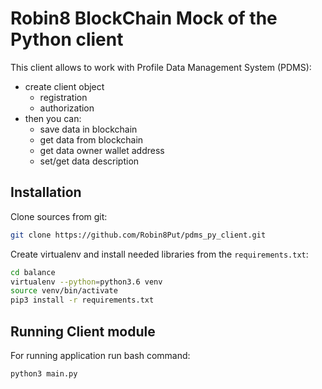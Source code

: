 # Robin8 BlockChain Mock of the Python client

This client allows to work with Profile Data Management System (PDMS):

- create client object
	- registration
	- authorization
- then you can:
	- save data in blockchain
	- get data from blockchain
	- get data owner wallet address
	- set/get data description

## Installation

Clone sources from git:

```bash
git clone https://github.com/Robin8Put/pdms_py_client.git
```

Create virtualenv and install needed libraries from the `requirements.txt`:

```bash
cd balance
virtualenv --python=python3.6 venv
source venv/bin/activate
pip3 install -r requirements.txt
```

## Running Client module

For running application run bash command:

```bash
python3 main.py
```